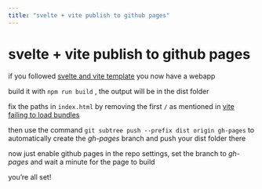 ```yaml
---
title: "svelte + vite publish to github pages"
---
```

# svelte + vite publish to github pages

if you followed  [svelte and vite template](svelte%20and%20vite%20template.md)  you now have a webapp

build it with `npm run build` , the output will be in the dist folder

fix the paths in `index.html` by removing the first `/` as mentioned in [vite failing to load bundles](vite%20failing%20to%20load%20bundles.md)

then use the command `git subtree push --prefix dist origin gh-pages` to automatically create the *gh-pages* branch and push your dist folder there

now just enable github pages in the repo settings, set the branch to *gh-pages* and wait a minute for the page to build

you’re all set!